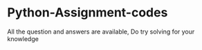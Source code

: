 # Python-Assignment-codes
All the question and answers are available, Do try solving for your knowledge
